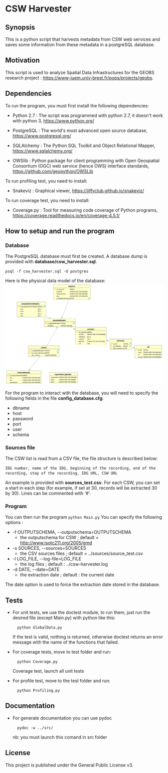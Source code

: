 # CSW Harvester

## Synopsis

This is a python script that harvests metadata from CSW web services and saves some information from these metadata in a postgreSQL database.

## Motivation

This script is used to analyze Spatial Data Infrastructures for the GEOBS research project : https://www-iuem.univ-brest.fr/pops/projects/geobs.

## Dependencies

To run the program, you must first install the following dependencies:

- Python 2.7 : The script was programmed with python 2.7, it doesn't work with python 3, https://www.python.org/

- PostgreSQL : The world's most advanced open source database, https://www.postgresql.org/

- SQLAlchemy : The Python SQL Toolkit and Object Relational Mapper, https://www.sqlalchemy.org/

- OWSlib : Python package for client programming with Open Geospatial Consortium (OGC) web service (hence OWS) interface standards, https://github.com/geopython/OWSLib

To run profiling test, you need to install: 

- Snakeviz : Graphical viewer, https://jiffyclub.github.io/snakeviz/

To run coverage test, you need to install: 

- Coverage.py : Tool for measuring code coverage of Python programs, https://coverage.readthedocs.io/en/coverage-4.5.1/

## How to setup and run the program

### Database

The PostgreSQL database must first be created. A database dump is provided with **database/csw_harvester.sql**.	

    psql -f csw_harvester.sql -U postgres


Here is the physical data model of the database:
![Physical Data Model](/database/MPD_csw_harvester.png)

For the program to interact with the database, you will need to specify the following fields in the file **config_database.cfg**:
* dbname
* host
* password
* port
* user
* schema

### Sources file

The CSW list is read from a CSV file, the file structure is described below:
    
    IDG number, name of the IDG, beginning of the recording, end of the recording, step of the recording, IDG URL, CSW URL

 An example is provided with **sources_test.csv**. 
 For each CSW, you can set a start in each step (for example, if set at 30, records will be extracted 30 by 30). Lines can be commented with '#'.

### Program

You can then run the program `python Main.py`
You can specify the following options :

* -f OUTPUTSCHEMA, --outputschema=OUTPUTSCHEMA
    * the outputschema for CSW ; default = http://www.isotc211.org/2005/gmd
* -s SOURCES, --sources=SOURCES
    * the CSV sources files ; default = ../sources/source_test.csv
* -l LOG_FILE, --log-file=LOG_FILE
    * the log files ; default : ../csw-harvester.log
* -d DATE, --date=DATE
    * the extraction date ; default : the current date

The date option is used to force the extraction date stored in the database.

## Tests

* For unit tests, we use the doctest module, to run them, just run the desired file (except Main.py) with python like this:

        python GlobalData.py
    If the test is valid, nothing is returned, otherwise doctest returns an error message with the name of the functions that failed.

* For coverage tests, move to test folder and run:
        
        python Coverage.py
   Coverage test, launch all unit tests

* For profile test, move to the test folder and run:

        python Profiling.py

## Documentation
* For generate documentation you can use pydoc
        
        pydoc -w ../src/ 
    nb: you must launch this comand in src folder
## License

This project is published under the General Public License v3.
